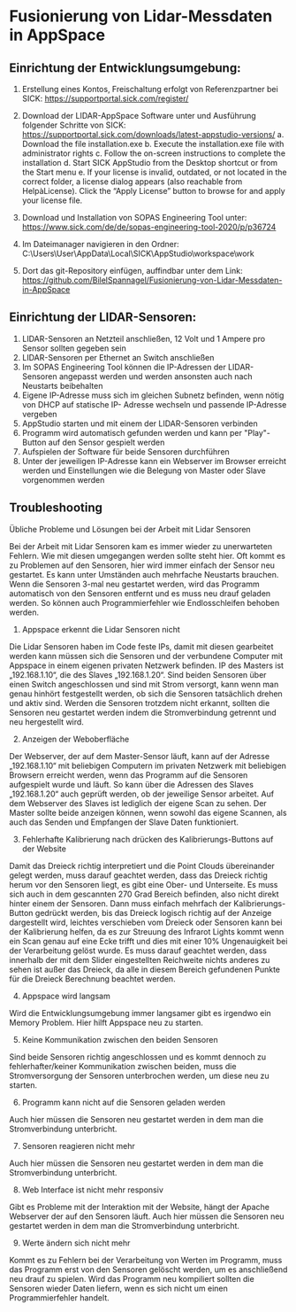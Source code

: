 # Fusionierung von Lidar-Messdaten in AppSpace

## Einrichtung der Entwicklungsumgebung:
1. Erstellung eines Kontos, Freischaltung erfolgt von Referenzpartner bei SICK:
https://supportportal.sick.com/register/

2. Download der LIDAR-AppSpace Software unter und Ausführung folgender Schritte von SICK:
https://supportportal.sick.com/downloads/latest-appstudio-versions/
   a. Download the file installation.exe
   b. Execute the installation.exe file with administrator rights
   c. Follow the on-screen instructions to complete the installation
   d. Start SICK AppStudio from the Desktop shortcut or from the Start menu
   e. If your license is invalid, outdated, or not located in the correct folder, a license dialog appears (also
reachable from HelpàLicense). Click the “Apply License” button to browse for and apply your license
file.

3. Download und Installation von SOPAS Engineering Tool unter:
https://www.sick.com/de/de/sopas-engineering-tool-2020/p/p36724

4. Im Dateimanager navigieren in den Ordner:
C:\Users\User\AppData\Local\SICK\AppStudio\workspace\work

5. Dort das git-Repository einfügen, auffindbar unter dem Link:
https://github.com/BilelSpannagel/Fusionierung-von-Lidar-Messdaten-in-AppSpace

## Einrichtung der LIDAR-Sensoren:

1. LIDAR-Sensoren an Netzteil anschließen, 12 Volt und 1 Ampere pro Sensor sollten gegeben sein
2. LIDAR-Sensoren per Ethernet an Switch anschließen
3. Im SOPAS Engineering Tool können die IP-Adressen der LIDAR-Sensoren angepasst werden und
werden ansonsten auch nach Neustarts beibehalten
4. Eigene IP-Adresse muss sich im gleichen Subnetz befinden, wenn nötig von DHCP auf statische IP-
Adresse wechseln und passende IP-Adresse vergeben
5. AppStudio starten und mit einem der LIDAR-Sensoren verbinden
6. Programm wird automatisch gefunden werden und kann per &quot;Play&quot;-Button auf den Sensor gespielt
werden
7. Aufspielen der Software für beide Sensoren durchführen
8. Unter der jeweiligen IP-Adresse kann ein Webserver im Browser erreicht werden und Einstellungen
wie die Belegung von Master oder Slave vorgenommen werden

## Troubleshooting

Übliche Probleme und Lösungen bei der Arbeit mit Lidar Sensoren

Bei der Arbeit mit Lidar Sensoren kam es immer wieder zu unerwarteten Fehlern. Wie mit diesen
umgegangen werden sollte steht hier.
Oft kommt es zu Problemen auf den Sensoren, hier wird immer einfach der Sensor neu gestartet.
Es kann unter Umständen auch mehrfache Neustarts brauchen.
Wenn die Sensoren 3-mal neu gestartet werden, wird das Programm automatisch von den Sensoren
entfernt und es muss neu drauf geladen werden. So können auch Programmierfehler wie
Endlosschleifen behoben werden.

1. Appspace erkennt die Lidar Sensoren nicht

Die Lidar Sensoren haben im Code feste IPs, damit mit diesen gearbeitet werden kann müssen sich
die Sensoren und der verbundene Computer mit Appspace in einem eigenen privaten Netzwerk
befinden.
IP des Masters ist „192.168.1.10“, die des Slaves „192.168.1.20“.
Sind beiden Sensoren über einen Switch angeschlossen und sind mit Strom versorgt, kann wenn man
genau hinhört festgestellt werden, ob sich die Sensoren tatsächlich drehen und aktiv sind.
Werden die Sensoren trotzdem nicht erkannt, sollten die Sensoren neu gestartet werden indem die
Stromverbindung getrennt und neu hergestellt wird.

2. Anzeigen der Weboberfläche

Der Webserver, der auf dem Master-Sensor läuft, kann auf der Adresse „192.168.1.10“ mit
beliebigen Computern im privaten Netzwerk mit beliebigen Browsern erreicht werden, wenn das
Programm auf die Sensoren aufgespielt wurde und läuft.
So kann über die Adressen des Slaves „192.168.1.20“ auch geprüft werden, ob der jeweilige Sensor
arbeitet.
Auf dem Webserver des Slaves ist lediglich der eigene Scan zu sehen. Der Master sollte beide
anzeigen können, wenn sowohl das eigene Scannen, als auch das Senden und Empfangen der Slave
Daten funktioniert.

3. Fehlerhafte Kalibrierung nach drücken des Kalibrierungs-Buttons auf der Website

Damit das Dreieck richtig interpretiert und die Point Clouds übereinander gelegt werden, muss
darauf geachtet werden, dass das Dreieck richtig herum vor den Sensoren liegt, es gibt eine Ober-
und Unterseite.
Es muss sich auch in dem gescannten 270 Grad Bereich befinden, also nicht direkt hinter einem der
Sensoren.
Dann muss einfach mehrfach der Kalibrierungs-Button gedrückt werden, bis das Dreieck logisch
richtig auf der Anzeige dargestellt wird, leichtes verschieben vom Dreieck oder Sensoren kann bei der
Kalibrierung helfen, da es zur Streuung des Infrarot Lights kommt wenn ein Scan genau auf eine Ecke
trifft und dies mit einer 10% Ungenauigkeit bei der Verarbeitung gelöst wurde.
Es muss darauf geachtet werden, dass innerhalb der mit dem Slider eingestellten Reichweite nichts
anderes zu sehen ist außer das Dreieck, da alle in diesem Bereich gefundenen Punkte für die Dreieck
Berechnung beachtet werden.

4. Appspace wird langsam

Wird die Entwicklungsumgebung immer langsamer gibt es irgendwo ein Memory Problem. Hier hilft
Appspace neu zu starten.

5. Keine Kommunikation zwischen den beiden Sensoren

Sind beide Sensoren richtig angeschlossen und es kommt dennoch zu fehlerhafter/keiner
Kommunikation zwischen beiden, muss die Stromversorgung der Sensoren unterbrochen werden,
um diese neu zu starten.

6. Programm kann nicht auf die Sensoren geladen werden

Auch hier müssen die Sensoren neu gestartet werden in dem man die Stromverbindung unterbricht.

7. Sensoren reagieren nicht mehr

Auch hier müssen die Sensoren neu gestartet werden in dem man die Stromverbindung unterbricht.

8. Web Interface ist nicht mehr responsiv

Gibt es Probleme mit der Interaktion mit der Website, hängt der Apache Webserver der auf den
Sensoren läuft. Auch hier müssen die Sensoren neu gestartet werden in dem man die
Stromverbindung unterbricht.

9. Werte ändern sich nicht mehr

Kommt es zu Fehlern bei der Verarbeitung von Werten im Programm, muss das Programm erst von
den Sensoren gelöscht werden, um es anschließend neu drauf zu spielen. Wird das Programm neu
kompiliert sollten die Sensoren wieder Daten liefern, wenn es sich nicht um einen Programmierfehler
handelt.
